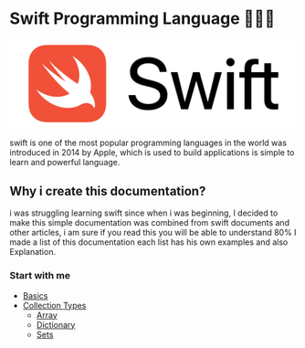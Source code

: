 # Swift Programming Language 🧑🏽‍💻

![image](/img/Swift.png)

swift is one of the most popular programming languages in the world was introduced in 2014 by Apple, which is used to build applications is simple to learn and powerful language.

## Why i create this documentation?

i was struggling learning swift since when i was beginning, I decided to make this simple documentation was combined from swift documents and other articles, i am sure if you read this you will be able to understand 80% I made a list of this documentation each list has his own examples and also Explanation.

### Start with me

* [Basics](/Basics/Basic.md)
* [Collection Types]()
  * [Array](/Collection%20Types/Array.md)
  * [Dictionary](/collection%20Types/Dictionary.md)
  * [Sets](/collection%20Types/Set.md)